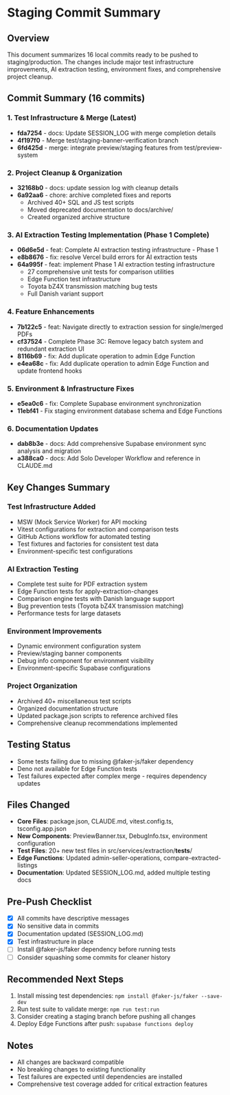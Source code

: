 # Staging Commit Summary

## Overview
This document summarizes 16 local commits ready to be pushed to staging/production. The changes include major test infrastructure improvements, AI extraction testing, environment fixes, and comprehensive project cleanup.

## Commit Summary (16 commits)

### 1. Test Infrastructure & Merge (Latest)
- **fda7254** - docs: Update SESSION_LOG with merge completion details
- **4f197f0** - Merge test/staging-banner-verification branch
- **6fd425d** - merge: integrate preview/staging features from test/preview-system

### 2. Project Cleanup & Organization
- **32168b0** - docs: update session log with cleanup details  
- **6a92aa6** - chore: archive completed fixes and reports
  - Archived 40+ SQL and JS test scripts
  - Moved deprecated documentation to docs/archive/
  - Created organized archive structure

### 3. AI Extraction Testing Implementation (Phase 1 Complete)
- **06d6e5d** - feat: Complete AI extraction testing infrastructure - Phase 1
- **e8b8676** - fix: resolve Vercel build errors for AI extraction tests
- **64a995f** - feat: implement Phase 1 AI extraction testing infrastructure
  - 27 comprehensive unit tests for comparison utilities
  - Edge Function test infrastructure
  - Toyota bZ4X transmission matching bug tests
  - Full Danish variant support

### 4. Feature Enhancements
- **7b122c5** - feat: Navigate directly to extraction session for single/merged PDFs
- **cf37524** - Complete Phase 3C: Remove legacy batch system and redundant extraction UI
- **8116b69** - fix: Add duplicate operation to admin Edge Function
- **e4ea68c** - fix: Add duplicate operation to admin Edge Function and update frontend hooks

### 5. Environment & Infrastructure Fixes
- **e5ea0c6** - fix: Complete Supabase environment synchronization
- **11ebf41** - Fix staging environment database schema and Edge Functions

### 6. Documentation Updates
- **dab8b3e** - docs: Add comprehensive Supabase environment sync analysis and migration
- **a388ca0** - docs: Add Solo Developer Workflow and reference in CLAUDE.md

## Key Changes Summary

### Test Infrastructure Added
- MSW (Mock Service Worker) for API mocking
- Vitest configurations for extraction and comparison tests
- GitHub Actions workflow for automated testing
- Test fixtures and factories for consistent test data
- Environment-specific test configurations

### AI Extraction Testing
- Complete test suite for PDF extraction system
- Edge Function tests for apply-extraction-changes
- Comparison engine tests with Danish language support
- Bug prevention tests (Toyota bZ4X transmission matching)
- Performance tests for large datasets

### Environment Improvements
- Dynamic environment configuration system
- Preview/staging banner components
- Debug info component for environment visibility
- Environment-specific Supabase configurations

### Project Organization
- Archived 40+ miscellaneous test scripts
- Organized documentation structure
- Updated package.json scripts to reference archived files
- Comprehensive cleanup recommendations implemented

## Testing Status
- Some tests failing due to missing @faker-js/faker dependency
- Deno not available for Edge Function tests
- Test failures expected after complex merge - requires dependency updates

## Files Changed
- **Core Files**: package.json, CLAUDE.md, vitest.config.ts, tsconfig.app.json
- **New Components**: PreviewBanner.tsx, DebugInfo.tsx, environment configuration
- **Test Files**: 20+ new test files in src/services/extraction/__tests__/
- **Edge Functions**: Updated admin-seller-operations, compare-extracted-listings
- **Documentation**: Updated SESSION_LOG.md, added multiple testing docs

## Pre-Push Checklist
- [x] All commits have descriptive messages
- [x] No sensitive data in commits
- [x] Documentation updated (SESSION_LOG.md)
- [x] Test infrastructure in place
- [ ] Install @faker-js/faker dependency before running tests
- [ ] Consider squashing some commits for cleaner history

## Recommended Next Steps
1. Install missing test dependencies: `npm install @faker-js/faker --save-dev`
2. Run test suite to validate merge: `npm run test:run`
3. Consider creating a staging branch before pushing all changes
4. Deploy Edge Functions after push: `supabase functions deploy`

## Notes
- All changes are backward compatible
- No breaking changes to existing functionality
- Test failures are expected until dependencies are installed
- Comprehensive test coverage added for critical extraction features